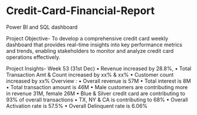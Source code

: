 # Credit-Card-Financial-Report
Power BI and SQL dashboard

Project Objective-
To develop a comprehensive credit card weekly dashboard that provides real-time insights into key performance metrics and trends, enabling stakeholders to monitor and analyze credit card operations effectively.

Project Insights- Week 53 (31st Dec) 
 • Revenue increased by 28.8%, 
 • Total Transaction Amt & Count increased by xx% & xx%
 • Customer count increased by xx%
 Overview :
 • Overall revenue is 57M
 • Total interest is 8M
 • Total transaction amount is 46M
 • Male customers are contributing more in revenue 31M, female 26M
 • Blue & Silver credit card are contributing to 93% of overall transactions
 • TX, NY & CA is contributing to 68%
 • Overall Activation rate is 57.5%
 • Overall Delinquent rate is 6.06%
